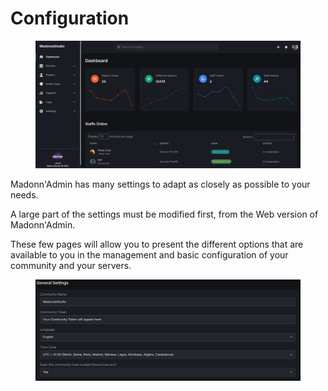# Configuration

<figure><img src="../../../.gitbook/assets/image (47).png" alt=""><figcaption></figcaption></figure>

Madonn'Admin has many settings to adapt as closely as possible to your needs.

A large part of the settings must be modified first, from the Web version of Madonn'Admin.

These few pages will allow you to present the different options that are available to you in the management and basic configuration of your community and your servers.

<figure><img src="../../../.gitbook/assets/image (48).png" alt=""><figcaption></figcaption></figure>
